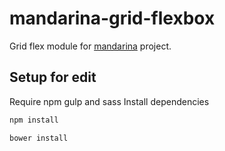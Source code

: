 # mandarina-grid-flexbox
Grid flex module for [mandarina](https://github.com/flkt-crnpio/mandarina) project.

## Setup for edit ##
Require npm gulp and sass
Install dependencies

```sh
npm install
```

```sh
bower install
```
